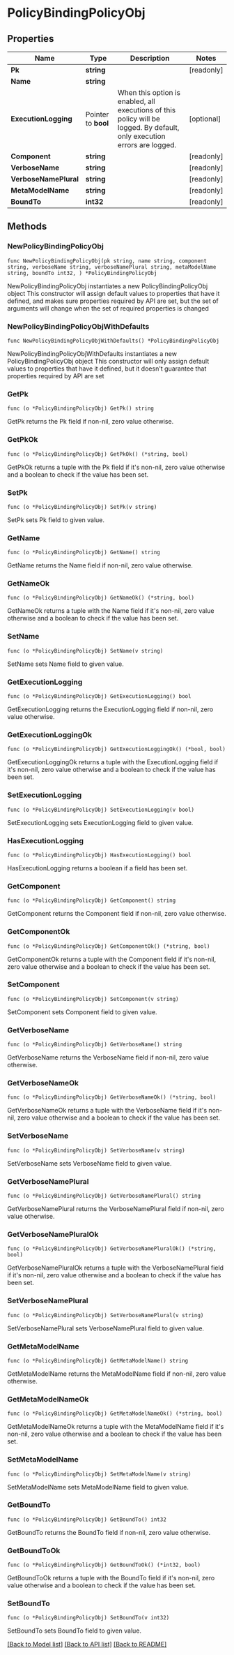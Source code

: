 # PolicyBindingPolicyObj

## Properties

Name | Type | Description | Notes
------------ | ------------- | ------------- | -------------
**Pk** | **string** |  | [readonly] 
**Name** | **string** |  | 
**ExecutionLogging** | Pointer to **bool** | When this option is enabled, all executions of this policy will be logged. By default, only execution errors are logged. | [optional] 
**Component** | **string** |  | [readonly] 
**VerboseName** | **string** |  | [readonly] 
**VerboseNamePlural** | **string** |  | [readonly] 
**MetaModelName** | **string** |  | [readonly] 
**BoundTo** | **int32** |  | [readonly] 

## Methods

### NewPolicyBindingPolicyObj

`func NewPolicyBindingPolicyObj(pk string, name string, component string, verboseName string, verboseNamePlural string, metaModelName string, boundTo int32, ) *PolicyBindingPolicyObj`

NewPolicyBindingPolicyObj instantiates a new PolicyBindingPolicyObj object
This constructor will assign default values to properties that have it defined,
and makes sure properties required by API are set, but the set of arguments
will change when the set of required properties is changed

### NewPolicyBindingPolicyObjWithDefaults

`func NewPolicyBindingPolicyObjWithDefaults() *PolicyBindingPolicyObj`

NewPolicyBindingPolicyObjWithDefaults instantiates a new PolicyBindingPolicyObj object
This constructor will only assign default values to properties that have it defined,
but it doesn't guarantee that properties required by API are set

### GetPk

`func (o *PolicyBindingPolicyObj) GetPk() string`

GetPk returns the Pk field if non-nil, zero value otherwise.

### GetPkOk

`func (o *PolicyBindingPolicyObj) GetPkOk() (*string, bool)`

GetPkOk returns a tuple with the Pk field if it's non-nil, zero value otherwise
and a boolean to check if the value has been set.

### SetPk

`func (o *PolicyBindingPolicyObj) SetPk(v string)`

SetPk sets Pk field to given value.


### GetName

`func (o *PolicyBindingPolicyObj) GetName() string`

GetName returns the Name field if non-nil, zero value otherwise.

### GetNameOk

`func (o *PolicyBindingPolicyObj) GetNameOk() (*string, bool)`

GetNameOk returns a tuple with the Name field if it's non-nil, zero value otherwise
and a boolean to check if the value has been set.

### SetName

`func (o *PolicyBindingPolicyObj) SetName(v string)`

SetName sets Name field to given value.


### GetExecutionLogging

`func (o *PolicyBindingPolicyObj) GetExecutionLogging() bool`

GetExecutionLogging returns the ExecutionLogging field if non-nil, zero value otherwise.

### GetExecutionLoggingOk

`func (o *PolicyBindingPolicyObj) GetExecutionLoggingOk() (*bool, bool)`

GetExecutionLoggingOk returns a tuple with the ExecutionLogging field if it's non-nil, zero value otherwise
and a boolean to check if the value has been set.

### SetExecutionLogging

`func (o *PolicyBindingPolicyObj) SetExecutionLogging(v bool)`

SetExecutionLogging sets ExecutionLogging field to given value.

### HasExecutionLogging

`func (o *PolicyBindingPolicyObj) HasExecutionLogging() bool`

HasExecutionLogging returns a boolean if a field has been set.

### GetComponent

`func (o *PolicyBindingPolicyObj) GetComponent() string`

GetComponent returns the Component field if non-nil, zero value otherwise.

### GetComponentOk

`func (o *PolicyBindingPolicyObj) GetComponentOk() (*string, bool)`

GetComponentOk returns a tuple with the Component field if it's non-nil, zero value otherwise
and a boolean to check if the value has been set.

### SetComponent

`func (o *PolicyBindingPolicyObj) SetComponent(v string)`

SetComponent sets Component field to given value.


### GetVerboseName

`func (o *PolicyBindingPolicyObj) GetVerboseName() string`

GetVerboseName returns the VerboseName field if non-nil, zero value otherwise.

### GetVerboseNameOk

`func (o *PolicyBindingPolicyObj) GetVerboseNameOk() (*string, bool)`

GetVerboseNameOk returns a tuple with the VerboseName field if it's non-nil, zero value otherwise
and a boolean to check if the value has been set.

### SetVerboseName

`func (o *PolicyBindingPolicyObj) SetVerboseName(v string)`

SetVerboseName sets VerboseName field to given value.


### GetVerboseNamePlural

`func (o *PolicyBindingPolicyObj) GetVerboseNamePlural() string`

GetVerboseNamePlural returns the VerboseNamePlural field if non-nil, zero value otherwise.

### GetVerboseNamePluralOk

`func (o *PolicyBindingPolicyObj) GetVerboseNamePluralOk() (*string, bool)`

GetVerboseNamePluralOk returns a tuple with the VerboseNamePlural field if it's non-nil, zero value otherwise
and a boolean to check if the value has been set.

### SetVerboseNamePlural

`func (o *PolicyBindingPolicyObj) SetVerboseNamePlural(v string)`

SetVerboseNamePlural sets VerboseNamePlural field to given value.


### GetMetaModelName

`func (o *PolicyBindingPolicyObj) GetMetaModelName() string`

GetMetaModelName returns the MetaModelName field if non-nil, zero value otherwise.

### GetMetaModelNameOk

`func (o *PolicyBindingPolicyObj) GetMetaModelNameOk() (*string, bool)`

GetMetaModelNameOk returns a tuple with the MetaModelName field if it's non-nil, zero value otherwise
and a boolean to check if the value has been set.

### SetMetaModelName

`func (o *PolicyBindingPolicyObj) SetMetaModelName(v string)`

SetMetaModelName sets MetaModelName field to given value.


### GetBoundTo

`func (o *PolicyBindingPolicyObj) GetBoundTo() int32`

GetBoundTo returns the BoundTo field if non-nil, zero value otherwise.

### GetBoundToOk

`func (o *PolicyBindingPolicyObj) GetBoundToOk() (*int32, bool)`

GetBoundToOk returns a tuple with the BoundTo field if it's non-nil, zero value otherwise
and a boolean to check if the value has been set.

### SetBoundTo

`func (o *PolicyBindingPolicyObj) SetBoundTo(v int32)`

SetBoundTo sets BoundTo field to given value.



[[Back to Model list]](../README.md#documentation-for-models) [[Back to API list]](../README.md#documentation-for-api-endpoints) [[Back to README]](../README.md)


